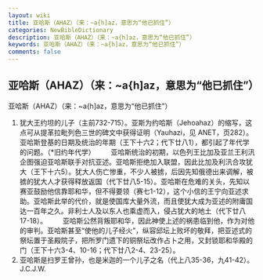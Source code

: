 ```yaml
---
layout: wiki
title: 亚哈斯（AHAZ）（来：~a{h]az，意思为“他已抓住”）
categories: NewBibleDictionary
description: 亚哈斯（AHAZ）（来：~a{h]az，意思为“他已抓住”）
keywords: 亚哈斯（AHAZ）（来：~a{h]az，意思为“他已抓住”）
comments: false
---
```


## 亚哈斯（AHAZ）（来：~a{h]az，意思为“他已抓住”）



亚哈斯（AHAZ）（来：~a{h]az，意思为“他已抓住”）
1. 犹大王约坦的儿子（主前732-715）。亚斯为约哈斯（Jehoahaz）的缩写，这点可从提革拉毗列色三世的碑文中获得证明（Yauhazi，见 ANET，页282）。亚哈斯登基的日期及统治的年期（王下十六2；代下廿八1），都引起了年代学的问题。（*旧约年代学）
 　　亚哈斯统治的初期，以色列王比加及亚兰王利汛企图强迫亚哈斯联手对抗亚述。亚哈斯拒绝加入联盟，因此比加及利汛合攻犹大（王下十六5）。犹大人伤亡惨重，不少人被掳，后因先知俄德出来调解，被掳的犹大人才获得释放返国（代下廿八5-15）。亚哈斯在危难的关头，先知以赛亚鼓励他信靠耶和华，但不得要领（赛七1-12），这个小信的王宁向亚述求助。亚哈斯此举的代价，就是使国库大量外流，而且使犹大成为亚述的附庸国达一百年之久。非利士人及以东人也乘虚而入，侵占犹大的地土（代下廿八17-18）。
 　　亚哈斯公然背叛耶和华，因此神使上述的祸患临到他，作为对他的审判。亚哈斯甚至“使他的儿子经火”，纵容邱坛上败坏的敬拜，把亚述式的祭坛置于圣殿院子，把所罗门遗下的铜祭坛改作占卜之用，又封锁耶和华殿的门（王下十六3-4、10-16；代下廿八2-4、23-25）。
2. 亚哈斯是扫罗王曾孙，也是米迦的一个儿子之名（代上八35-36，九41-42）。
J.C.J.W.




